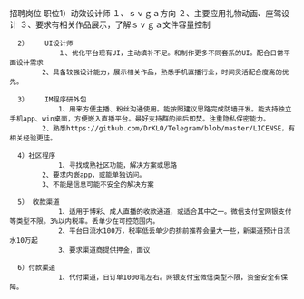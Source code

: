 招聘岗位
  职位1）动效设计师
		        １、ｓｖｇａ方向
            ２、主要应用礼物动画、座驾设计
            ３、要求有相关作品展示，了解ｓｖｇａ文件容量控制
      
      2）	UI设计师
        		１、优化平台现有UI，主动填补不足。和制作更多不同套系的UI。配合日常平面设计需求
            2、具备较强设计能力，展示相关作品，熟悉手机直播行业，时间灵活配合度高的优先。
  
      3）	IM程序研外包
		        1、用来方便主播、粉丝沟通使用。能按照建议思路完成防墙开发。能支持独立手机app、win桌面，方便嵌入直播平台。最好支持群的阅后即焚。注重隐私保密能力。
            2、熟悉https://github.com/DrKLO/Telegram/blob/master/LICENSE，有相关经验更佳。
	    
      4）社区程序
		        1、寻找成熟社区功能，解决方案或思路
            2、要求内嵌app，或能单独访问。
            3、不能是信息可能不安全的解决方案
	  
      5） 收款渠道
		        1、适用于博彩、成人直播的收款通道，或适合其中之一。微信支付宝网银支付等类型不限。3%以内税率。丢单少在可控范围内。
		        2、平台日流水100万，税率低丢单少的排前推荐会量大一些，新渠道预计日流水10万起
		        3、要求渠道商提供押金，面议
	
      6）付款渠道
		        1、代付渠道，日订单1000笔左右。网银支付宝微信类型不限，资金安全有保障。

